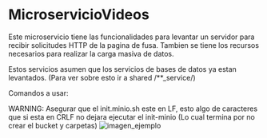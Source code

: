 # MicroservicioVideos

Este microservicio tiene las funcionalidades para levantar un servidor para recibir solicitudes HTTP de la pagina de fusa. Tambien se tiene los recursos necesarios para realizar la carga masiva de datos.

Estos servicios asumen que los servicios de bases de datos ya estan levantados. (Para ver sobre esto ir a shared /**_service/)

Comandos a usar:

WARNING: Asegurar que el init.minio.sh este en LF, esto algo de caracteres que si esta en CRLF no dejara ejecutar el init-minio (Lo cual termina por no crear el bucket y carpetas)
![imagen_ejemplo](image.png)
